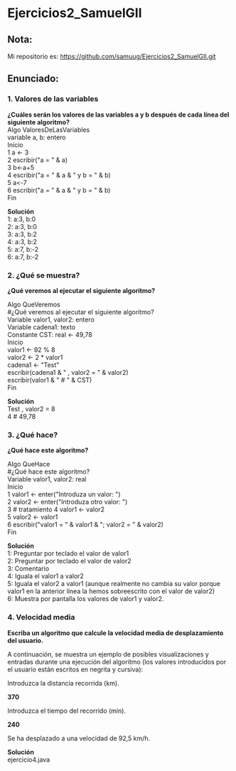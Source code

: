 # Ejercicios2_SamuelGIl

## Nota:
Mi repositorio es: https://github.com/samuug/Ejercicios2_SamuelGIl.git

## Enunciado:
### 1. Valores de las variables
__¿Cuáles serán los valores de las variables a y b después de cada línea del siguiente algoritmo?__  
Algo ValoresDeLasVariables  
variable a, b: entero  
Inicio  
1   a <- 3  
2   escribir("a = " & a)  
3   b<-a+5  
4   escribir("a = " & a & " y b = " & b)  
5   a<-7  
6   escribir("a = " & a & " y b = " & b)  
Fin 

__Solución__  
1: a:3, b:0  
2: a:3, b:0  
3: a:3, b:2  
4: a:3, b:2  
5: a:7, b:-2  
6: a:7, b:-2  

### 2. ¿Qué se muestra?
__¿Qué veremos al ejecutar el siguiente algoritmo?__

Algo QueVeremos  
#¿Qué veremos al ejecutar el siguiente algoritmo?  
Variable valor1, valor2: entero  
Variable cadena1: texto  
Constante CST: real <- 49,78  
Inicio  
   valor1 <- 92 % 8  
   valor2 <- 2 * valor1  
   cadena1 <- "Test"  
   escribir(cadena1 & " , valor2 = " & valor2)  
   escribir(valor1 & " # " & CST)  
Fin 

__Solución__  
Test , valor2 = 8  
4 # 49,78  

### 3. ¿Qué hace?
__¿Qué hace este algoritmo?__  

Algo QueHace  
#¿Qué hace este algoritmo?  
Variable valor1, valor2: real  
Inicio  
1   valor1 <- enter("Introduza un valor: ")  
2   valor2 <- enter("Introduza otro valor: ")  
3   # tratamiento 
4   valor1 <- valor2  
5   valor2 <- valor1  
6   escribir("valor1 = " & valor1 & "; valor2 = " & valor2)  
Fin 

__Solución__  
1: Preguntar por teclado el valor de valor1  
2: Preguntar por teclado el valor de valor2  
3: Comentario  
4: Iguala el valor1 a valor2  
5: Iguala el valor2 a valor1 (aunque realmente no cambia su valor porque valor1 en la anterior línea la hemos sobreescrito con el valor de valor2)  
6: Muestra por pantalla los valores de valor1 y valor2.  

### 4. Velocidad media
__Escriba un algoritmo que calcule la velocidad media de desplazamiento del usuario.__  

A continuación, se muestra un ejemplo de posibles visualizaciones y entradas durante una ejecución del algoritmo (los valores introducidos por el usuario están escritos en negrita y cursiva):

Introduzca la distancia recorrida (km).

__370__

Introduzca el tiempo del recorrido (min).

__240__

Se ha desplazado a una velocidad de 92,5 km/h.

__Solución__  
ejercicio4.java
